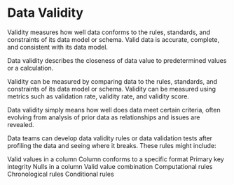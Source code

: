 # Data Validity

Validity measures how well data conforms to the rules, standards, and constraints of its data model or schema. Valid data is accurate, complete, and consistent with its data model.

Data validity describes the closeness of data value to predetermined values or a calculation.


Validity can be measured by comparing data to the rules, standards, and constraints of its data model or schema. Validity can be measured using metrics such as validation rate, validity rate, and validity score.


Data validity simply means how well does data meet certain criteria, often evolving from analysis of prior data as relationships and issues are revealed.

Data teams can develop data validity rules or data validation tests after profiling the data and seeing where it breaks. These rules might include:

Valid values in a column
Column conforms to a specific format
Primary key integrity
Nulls in a column
Valid value combination
Computational rules
Chronological rules
Conditional rules

